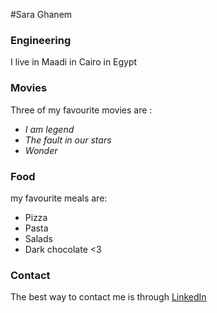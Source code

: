 #Sara Ghanem
### Engineering

I live in Maadi in Cairo in Egypt

### Movies
Three of my favourite movies are :
- *I am legend*
- *The fault in our stars*
- *Wonder*

### Food
my favourite meals are:
- Pizza
- Pasta
- Salads
- Dark chocolate <3

### Contact
The best way to contact me is through [LinkedIn](www.linkedin.com/in/sara-m-ghanem-4514648b)
